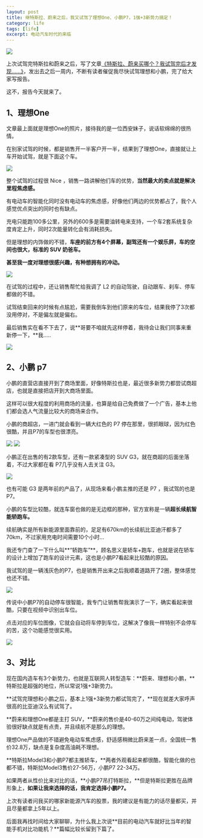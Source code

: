 ```yaml
---
layout: post
title: 继特斯拉、蔚来之后，我又试驾了理想One、小鹏P7，1强+3新势力搞定！
category: life
tags: [life]
excerpt: 电动汽车时代的来临
---
```


![](http://favorites.ren/assets/images/2020/it/gaoding/gaoding01.jpg) 

上次试驾完特斯拉和蔚来之后，写了文章[《特斯拉、蔚来买哪个？我试驾完后才发现……》](https://mp.weixin.qq.com/s/8KbYg14lMxnYEm1FzhefEw)，发出去之后一周内，不断有读者催促我尽快试驾理想和小鹏，完了给大家写报告。

这不，报告今天就来了。

## 1、理想One

文章最上面就是理想One的照片，接待我的是一位西安妹子，说话软绵绵的很热情。

在别家试驾的时候，都是销售开一半客户开一半，结果到了理想One，直接就让上车开始试驾，就是下面这个车。

![](http://favorites.ren/assets/images/2020/it/gaoding/gaoding02.jpg) 

整个试驾的过程很 Nice ，销售一路讲解他们车的优势，**当然最大的卖点就是解决里程焦虑感。**

有电动车的智能化同时没有电动车的焦虑感，好像他们两边的优势都占了，我个人感觉优点突出的同时也有缺点。

充电只能跑100多公里，另外的600多是需要油转电来支持，一个车2套系统复杂度肯定上升，同时2次能量转化会有消耗损失。

但是理想的内饰做的不错，**车座的前方有4个屏幕，副驾还有一个娱乐屏，车的空间也很大，标准的 SUV 奶爸车。**

**甚至我一度对理想很感兴趣，有种想拥有的冲动。**

![](http://favorites.ren/assets/images/2020/it/gaoding/gaoding03.jpg) 

在试驾的过程中，还让销售帮忙给我调了 L2 的自动驾驶，自动跟车、刹车、停车都做的不错。

试驾结束回来的时候有点尴尬，需要我倒车到他们原来的车位，结果我停了3次都没用停对，不是偏左就是偏右。

最后销售实在看不下去了，说**哥要不咱就先这样停着，我待会让我们同事来重新停一下，**我.....

![](http://favorites.ren/assets/images/2020/it/gaoding/gaoding04.jpg) 

## 2、小鹏 p7

小鹏的直营店直接开到了商场里面，好像特斯拉也是，最近很多新势力都尝试商超店，也就是直接把店开到大商场里面。

这样可以很大程度的利用商场的流量，也算是给自己免费做了一个广告，基本上他们都会选人气流量比较大的商场来合作。

小鹏的商超店，一进门就会看到一辆大红色的 P7 停在那里，很抓眼球，因为红色很酷，并且P7的车型也很漂亮。

![](http://favorites.ren/assets/images/2020/it/gaoding/gaoding05.jpg) 
![](http://favorites.ren/assets/images/2020/it/gaoding/gaoding06.jpg) 

小鹏正在出售的有2款车型，还有一款紧凑型的 SUV G3，就在商超的后面坐落着，不过大家都在看 P7几乎没有人去关注 G3。

![](http://favorites.ren/assets/images/2020/it/gaoding/gaoding07.jpg) 

也有可能 G3 是两年前的产品了，从现场来看小鹏主推的还是 P7 ，我试驾的也是 P7。

小鹏的车型比较酷，就连车窗也做的是无边框的那种，官方宣称是一辆**超长续航智能轿跑车。**

续航确实是所有新能源里面靠前的，足足有670km的长续航比亚迪汗都多了70km，不过家用充电时间需要10个小时...

我还专门查了一下什么叫**“轿跑车”**，顾名思义是轿车+跑车，也就是说在轿车的设计上增加了跑车的设计元素，这也是小鹏P7看起来比较酷的原因。

我试驾的是一辆浅灰色的P7，也是销售开出来之后我顺着道路开了2圈，整体感觉也还不错。

![](http://favorites.ren/assets/images/2020/it/gaoding/gaoding08.jpg) 

传说中小鹏P7的自动停车很智能，我专门让销售帮我演示了一下，确实看起来很酷，只要在视频中识别出车位。

点击对应的车位图像，它就会自动将车停到车位，这解决了像我一样特别不会停车的苦，这个功能感觉很实用。

![](http://favorites.ren/assets/images/2020/it/gaoding/gaoding09.jpg) 

## 3、对比

现在国内造车有3个新势力，也就是互联网人转型造车：**蔚来、理想和小鹏，**特斯拉是超强的地位，所以常说1强+3新势力。

**试驾完理想和小鹏之后，基本上1强+3新势力都试驾完了，**现在就差大家呼声很高的比亚迪汉么有试驾了。

**蔚来和理想One都是主打 SUV，**蔚来的售价是40-60万之间纯电动，驾驶体验很好缺点就是有点贵，并且续航不是那么的理想。

理想One产品做的不错避免电动车焦虑感，舒适感稍微比蔚来差一点，全国统一售价32.8万，缺点是复杂度高油耗不理想。

**特斯拉Model3和小鹏P7都主推轿车，**两者外观看起来都很酷，智能化做的也都不错，特斯拉Model3售价27-56万，小鹏P7 22-34万。

如果两者从性价比来对比的话，**小鹏P7吊打特斯拉，**但是特斯拉更胜在品牌形象上，**如果让我来选择的话，我肯定选择小鹏P7。**

上次有读者问我买的哪家新能源汽车的股票，我的建议是有能力的话尽量都买，并且尽量都拿上5年以上。

后面我再找时间给大家聊聊，为什么我上次说**目前的电动汽车就好比当年的智能手机对比功能机？**篇幅比较长留到下篇了。







